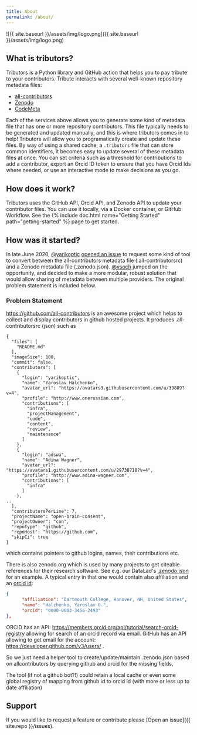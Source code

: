 ```yaml
---
title: About
permalink: /about/
---
```


![{{ site.baseurl }}/assets/img/logo.png]({{ site.baseurl }}/assets/img/logo.png)

## What is tributors?

Tributors is a Python library and GitHub action that helps you to pay tribute to your
contributors. Tribute interacts with several well-known repository metadata files:

 - [all-contributors](https://github.com/all-contributors)
 - [Zenodo](https://zenodo.org)
 - [CodeMeta](https://codemeta.github.io/)

Each of the services above allows you to generate some kind of metadata file
that has one or more repository contributors. This file typically needs to be
generated and updated manually, and this is where tributors comes in to help!
Tributors will allow you to programatically create and update these files.
By way of using a shared cache, a `.tributors` file that can store common
identifiers, it becomes easy to update several of these metadata files at once.
You can set criteria such as a threshold for contributions to add a contributor,
export an Orcid ID token to ensure that you have Orcid Ids where needed,
or use an interactive mode to make decisions as you go.

## How does it work?

Tributors uses the GitHub API, Orcid API, and Zenodo API to update your contributor
files. You can use it locally, via a Docker container, or GitHub Workflow.
See the {% include doc.html name="Getting Started" path="getting-started" %} page to
get started. 

## How was it started?

In late June 2020, [@yarikoptic](https://github.com/yarikoptic) [opened an issue](https://github.com/con/tributors/issues/1)
to request some kind of tool to convert between the all-contributors metadata file
(.all-contributorsrc) and a Zenodo metadata file (.zenodo.json). 
[@vsoch](https://github.com/vsoch) jumped on the opportunity, and decided
to make a more modular, robust solution that would allow sharing of metadata
between multiple providers. The original problem statement is included below.

### Problem Statement

https://github.com/all-contributors is an awesome project which helps to collect and display contributors in github hosted projects.
It produces .all-contributorsrc (json) such as

```
{
  "files": [
    "README.md"
  ],
  "imageSize": 100,
  "commit": false,
  "contributors": [
    {
      "login": "yarikoptic",
      "name": "Yaroslav Halchenko",
      "avatar_url": "https://avatars3.githubusercontent.com/u/39889?v=4",
      "profile": "http://www.onerussian.com",
      "contributions": [
        "infra",
        "projectManagement",
        "code",
        "content",
        "review",
        "maintenance"
      ]
    },
    {
      "login": "adswa",
      "name": "Adina Wagner",
      "avatar_url": "https://avatars1.githubusercontent.com/u/29738718?v=4",
      "profile": "http://www.adina-wagner.com",
      "contributions": [
        "infra"
      ]
    },
..
  ],
  "contributorsPerLine": 7,
  "projectName": "open-brain-consent",
  "projectOwner": "con",
  "repoType": "github",
  "repoHost": "https://github.com",
  "skipCi": true
}
```

which contains pointers to github logins, names, their contributions etc.

There is also zenodo.org which is used by many projects to get citeable references for their research software.  See e.g. our DataLad's [.zenodo.json](https://github.com/datalad/datalad/blob/master/.zenodo.json) for an example.  A typical entry in that one would contain also affiliation and an [orcid id](https://orcid.org/):

```json
{
      "affiliation": "Dartmouth College, Hanover, NH, United States",
      "name": "Halchenko, Yaroslav O.",
      "orcid": "0000-0003-3456-2493"
},
```

ORCID has an API: https://members.orcid.org/api/tutorial/search-orcid-registry allowing for search of an orcid record via email.
GitHub has an API allowing to get email for the account: https://developer.github.com/v3/users/ .

So we just need a helper tool to create/update/maintain .zenodo.json based on allcontributors by querying github and orcid for the missing fields.

The tool (if not a github bot?!) could retain a local cache or even some global registry of mapping from github id to orcid id (with more or less up to date affiliation)

## Support

If you would like to request a feature or contribute please
[Open an issue]({{ site.repo }}/issues).
